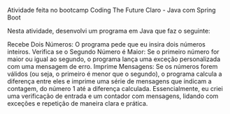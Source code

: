 Atividade feita no bootcamp Coding The Future Claro - Java com Spring Boot

Nesta atividade, desenvolvi um programa em Java que faz o seguinte:

Recebe Dois Números: O programa pede que eu insira dois números inteiros.
Verifica se o Segundo Número é Maior: Se o primeiro número for maior ou igual ao segundo, o programa lança uma exceção personalizada com uma mensagem de erro.
Imprime Mensagens: Se os números forem válidos (ou seja, o primeiro é menor que o segundo), o programa calcula a diferença entre eles e imprime uma série de mensagens que indicam a contagem, do número 1 até a diferença calculada.
Essencialmente, eu criei uma verificação de entrada e um contador com mensagens, lidando com exceções e repetição de maneira clara e prática.
